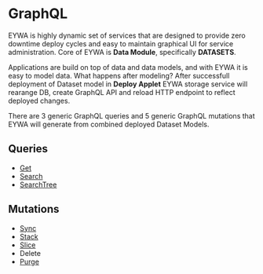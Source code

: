 # GraphQL

EYWA is highly dynamic set of services that are designed to provide zero downtime deploy cycles
and easy to maintain graphical UI for service administration. Core of EYWA is **Data Module**, specifically **DATASETS**.

Applications are build on top of data and data models, and with EYWA it is easy
to model data. What happens after modeling? After successfull deployment of Dataset model in 
**Deploy Applet** EYWA storage service will rearange DB, create GraphQL API 
and reload HTTP endpoint to reflect deployed changes. 


There are 3 generic GraphQL queries and 5 generic GraphQL mutations that 
EYWA will generate from combined deployed Dataset Models.

## Queries
* [Get](./graphql/queries/#get)
* [Search](./graphql/queries/#search)
* [SearchTree](./graphql/queries/#search-tree)

## Mutations
* [Sync](./graphql/mutations/#sync)
* [Stack](./graphql/mutations/#stack)
* [Slice](./graphql/mutations/#slice)
* Delete
* [Purge](./graphql/mutations/#purge)
